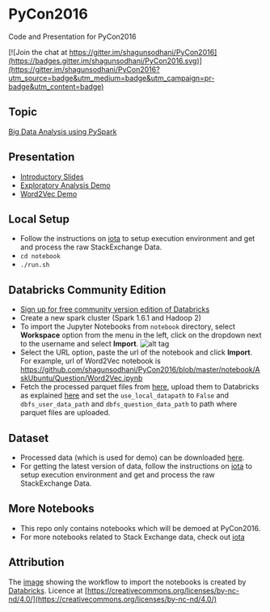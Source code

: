 # PyCon2016

Code and Presentation for PyCon2016

[![Join the chat at https://gitter.im/shagunsodhani/PyCon2016](https://badges.gitter.im/shagunsodhani/PyCon2016.svg)](https://gitter.im/shagunsodhani/PyCon2016?utm_source=badge&utm_medium=badge&utm_campaign=pr-badge&utm_content=badge)

## Topic

[Big Data Analysis using PySpark](https://in.pycon.org/cfp/2016/proposals/big-data-analysis-using-pyspark~b8Mld/)

## Presentation

* [Introductory Slides](https://slides.com/shagunsodhani/pycon2016)
* [Exploratory Analysis Demo](http://shagunsodhani.in/PyCon2016/presentation/StackOverflow/User/ExploratoryAnalysis.slides.html)
* [Word2Vec Demo](http://shagunsodhani.in/PyCon2016/presentation/AskUbuntu/Question/Word2Vec.slides.html)

## Local Setup

* Follow the instructions on [iota](https://github.com/shagunsodhani/iota) to setup execution environment and get and process the raw StackExchange Data.
* `cd notebook`
* `./run.sh`

## Databricks Community Edition

* [Sign up for free community version edition of Databricks](https://databricks.com/try-databricks)
* Create a new spark cluster (Spark 1.6.1 and Hadoop 2)
* To import the Jupyter Notebooks from `notebook` directory, select **Workspace** option from the menu in the left, click on the dropdown next to the username and select **Import**.
![alt tag](https://d37djvu3ytnwxt.cloudfront.net/assets/courseware/v1/b24280c52ad86033de804a6e1ce17fd6/asset-v1:BerkeleyX+CS105x+1T2016+type@asset+block/Import1.png)
* Select the URL option, paste the url of the notebook and click **Import**. For example, url of Word2Vec notebook is  https://github.com/shagunsodhani/PyCon2016/blob/master/notebook/AskUbuntu/Question/Word2Vec.ipynb
* Fetch the processed parquet files from [here](https://dl.dropboxusercontent.com/u/56860240/PyCon2016/data.zip), upload them to Databricks as explained [here](https://docs.cloud.databricks.com/docs/latest/databricks_guide/03%20Data%20Sources/1%20Data%20Import%20UI.html) and set the `use_local_datapath` to `False` and `dbfs_user_data_path` and `dbfs_question_data_path` to path where parquet files are uploaded.

## Dataset

* Processed data (which is used for demo) can be downloaded [here](https://dl.dropboxusercontent.com/u/56860240/PyCon2016/data.zip).
* For getting the latest version of data, follow the instructions on [iota](https://github.com/shagunsodhani/iota) to setup execution environment and get and process the raw StackExchange Data.

## More Notebooks

* This repo only contains notebooks which will be demoed at PyCon2016.
* For more notebooks related to Stack Exchange data, check out [iota](https://github.com/shagunsodhani/iota)

## Attribution

The [image](https://d37djvu3ytnwxt.cloudfront.net/assets/courseware/v1/b24280c52ad86033de804a6e1ce17fd6/asset-v1:BerkeleyX+CS105x+1T2016+type@asset+block/Import1.png) showing the workflow to import the notebooks is created by [Databricks](https://databricks.com). Licence at [https://creativecommons.org/licenses/by-nc-nd/4.0/](https://creativecommons.org/licenses/by-nc-nd/4.0/)
